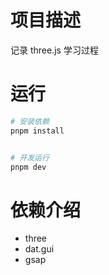 # 项目描述

记录 three.js 学习过程

# 运行

```sh
# 安装依赖
pnpm install


# 开发运行
pnpm dev
```

# 依赖介绍

  - three
  - dat.gui
  - gsap